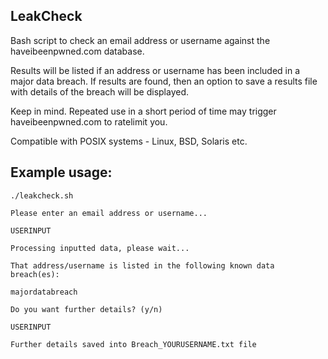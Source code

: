 ## LeakCheck

Bash script to check an email address or username against the haveibeenpwned.com database. 

Results will be listed if an address or username has been included in a major data breach. If results are found, then an option to save a results file with details of the breach will be displayed.

Keep in mind. Repeated use in a short period of time may trigger haveibeenpwned.com to ratelimit you.

Compatible with POSIX systems - Linux, BSD, Solaris etc.

## Example usage:

`./leakcheck.sh`

`Please enter an email address or username...`

`USERINPUT`

`Processing inputted data, please wait...`

`That address/username is listed in the following known data breach(es):`

`majordatabreach`

`Do you want further details? (y/n)`

`USERINPUT`

`Further details saved into Breach_YOURUSERNAME.txt file`
